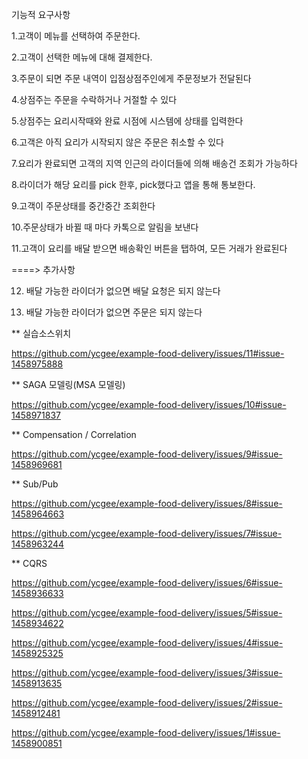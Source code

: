 기능적 요구사항

 1.고객이 메뉴를 선택하여 주문한다.
 
 2.고객이 선택한 메뉴에 대해 결제한다.
 
 3.주문이 되면 주문 내역이 입점상점주인에게 주문정보가 전달된다
 
 4.상점주는 주문을 수락하거나 거절할 수 있다
 
 5.상점주는 요리시작때와 완료 시점에 시스템에 상태를 입력한다
 
 6.고객은 아직 요리가 시작되지 않은 주문은 취소할 수 있다
 
 7.요리가 완료되면 고객의 지역 인근의 라이더들에 의해 배송건 조회가 가능하다
 
 8.라이더가 해당 요리를 pick 한후, pick했다고 앱을 통해 통보한다.
 
 9.고객이 주문상태를 중간중간 조회한다
 
 10.주문상태가 바뀔 때 마다 카톡으로 알림을 보낸다
 
 11.고객이 요리를 배달 받으면 배송확인 버튼을 탭하여, 모든 거래가 완료된다

====> 추가사항

 12. 배달 가능한 라이더가 없으면 배달 요청은 되지 않는다
 
 13. 배달 가능한 라이더가 없으면 주문은 되지 않는다
 
** 실습소스위치 

https://github.com/ycgee/example-food-delivery/issues/11#issue-1458975888

** SAGA 모델링(MSA 모델링)

https://github.com/ycgee/example-food-delivery/issues/10#issue-1458971837

** Compensation / Correlation

https://github.com/ycgee/example-food-delivery/issues/9#issue-1458969681

** Sub/Pub

https://github.com/ycgee/example-food-delivery/issues/8#issue-1458964663

https://github.com/ycgee/example-food-delivery/issues/7#issue-1458963244

** CQRS

https://github.com/ycgee/example-food-delivery/issues/6#issue-1458936633

https://github.com/ycgee/example-food-delivery/issues/5#issue-1458934622



https://github.com/ycgee/example-food-delivery/issues/4#issue-1458925325

https://github.com/ycgee/example-food-delivery/issues/3#issue-1458913635

https://github.com/ycgee/example-food-delivery/issues/2#issue-1458912481

https://github.com/ycgee/example-food-delivery/issues/1#issue-1458900851

